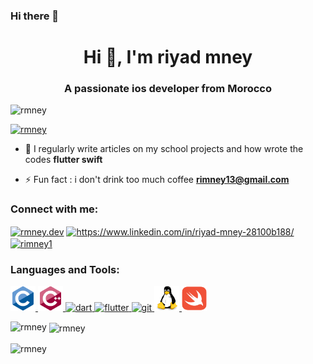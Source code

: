 ### Hi there 👋

<h1 align="center">Hi 👋, I'm riyad mney</h1>
<h3 align="center">A passionate ios developer from Morocco</h3>

<p align="left"> <img src="https://komarev.com/ghpvc/?username=rmney&label=Profile%20views&color=0e75b6&style=flat" alt="rmney" /> </p>

<p align="left"> <a href="https://github.com/ryo-ma/github-profile-trophy"><img src="https://github-profile-trophy.vercel.app/?username=rmney" alt="rmney" /></a> </p>

- 📝 I regularly write articles on my school projects and how wrote the codes **flutter swift**

- ⚡ Fun fact : i don't drink too much coffee **rimney13@gmail.com**

<h3 align="left">Connect with me:</h3>
<p align="left">
<a href="https://dev.to/rmney.dev" target="blank"><img align="center" src="https://raw.githubusercontent.com/rahuldkjain/github-profile-readme-generator/master/src/images/icons/Social/devto.svg" alt="rmney.dev" height="30" width="40" /></a>
<a href="https://linkedin.com/in/https://www.linkedin.com/in/riyad-mney-28100b188/" target="blank"><img align="center" src="https://raw.githubusercontent.com/rahuldkjain/github-profile-readme-generator/master/src/images/icons/Social/linked-in-alt.svg" alt="https://www.linkedin.com/in/riyad-mney-28100b188/" height="30" width="40" /></a>
<a href="https://instagram.com/rimney1" target="blank"><img align="center" src="https://raw.githubusercontent.com/rahuldkjain/github-profile-readme-generator/master/src/images/icons/Social/instagram.svg" alt="rimney1" height="30" width="40" /></a>
</p>

<h3 align="left">Languages and Tools:</h3>
<p align="left"> <a href="https://www.cprogramming.com/" target="_blank" rel="noreferrer"> <img src="https://raw.githubusercontent.com/devicons/devicon/master/icons/c/c-original.svg" alt="c" width="40" height="40"/> </a> <a href="https://www.w3schools.com/cpp/" target="_blank" rel="noreferrer"> <img src="https://raw.githubusercontent.com/devicons/devicon/master/icons/cplusplus/cplusplus-original.svg" alt="cplusplus" width="40" height="40"/> </a> <a href="https://dart.dev" target="_blank" rel="noreferrer"> <img src="https://www.vectorlogo.zone/logos/dartlang/dartlang-icon.svg" alt="dart" width="40" height="40"/> </a> <a href="https://flutter.dev" target="_blank" rel="noreferrer"> <img src="https://www.vectorlogo.zone/logos/flutterio/flutterio-icon.svg" alt="flutter" width="40" height="40"/> </a> <a href="https://git-scm.com/" target="_blank" rel="noreferrer"> <img src="https://www.vectorlogo.zone/logos/git-scm/git-scm-icon.svg" alt="git" width="40" height="40"/> </a> <a href="https://www.linux.org/" target="_blank" rel="noreferrer"> <img src="https://raw.githubusercontent.com/devicons/devicon/master/icons/linux/linux-original.svg" alt="linux" width="40" height="40"/> </a> <a href="https://developer.apple.com/swift/" target="_blank" rel="noreferrer"> <img src="https://raw.githubusercontent.com/devicons/devicon/master/icons/swift/swift-original.svg" alt="swift" width="40" height="40"/> </a> </p>

<p><img align="left" src="https://github-readme-stats.vercel.app/api/top-langs?username=rmney&show_icons=true&locale=en&layout=compact" alt="rmney" /></p>

<p>&nbsp;<img align="center" src="https://github-readme-stats.vercel.app/api?username=rmney&show_icons=true&locale=en" alt="rmney" /></p>

<p><img align="center" src="https://github-readme-streak-stats.herokuapp.com/?user=rmney&" alt="rmney" /></p>
